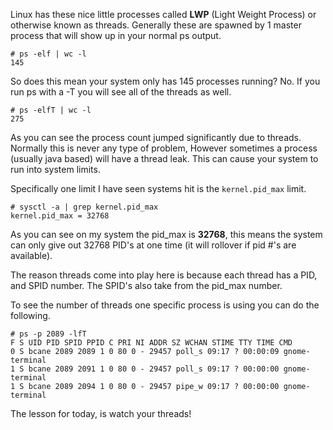 
Linux has these nice little processes called **LWP** (Light Weight Process) or otherwise known as threads. Generally these are spawned by 1 master process that will show up in your normal ps output.

    # ps -elf | wc -l  
    145

So does this mean your system only has 145 processes running? No. If you run ps with a -T you will see all of the threads as well.

    # ps -elfT | wc -l  
    275

As you can see the process count jumped significantly due to threads. Normally this is never any type of problem, However sometimes a process (usually java based) will have a thread leak. This can cause your system to run into system limits.

Specifically one limit I have seen systems hit is the `kernel.pid_max` limit.

    # sysctl -a | grep kernel.pid_max  
    kernel.pid_max = 32768

As you can see on my system the pid_max is **32768**, this means the system can only give out 32768 PID's at one time (it will rollover if pid #'s are available).

The reason threads come into play here is because each thread has a PID, and SPID number. The SPID's also take from the pid_max number.

To see the number of threads one specific process is using you can do the following.

    # ps -p 2089 -lfT  
    F S UID PID SPID PPID C PRI NI ADDR SZ WCHAN STIME TTY TIME CMD  
    0 S bcane 2089 2089 1 0 80 0 - 29457 poll_s 09:17 ? 00:00:09 gnome-terminal  
    1 S bcane 2089 2091 1 0 80 0 - 29457 poll_s 09:17 ? 00:00:00 gnome-terminal  
    1 S bcane 2089 2094 1 0 80 0 - 29457 pipe_w 09:17 ? 00:00:00 gnome-terminal
  
The lesson for today, is watch your threads!
